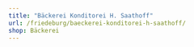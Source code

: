 ```yaml
---
title: "Bäckerei Konditorei H. Saathoff"
url: /friedeburg/baeckerei-konditorei-h-saathoff/
shop: Bäckerei
---
```

